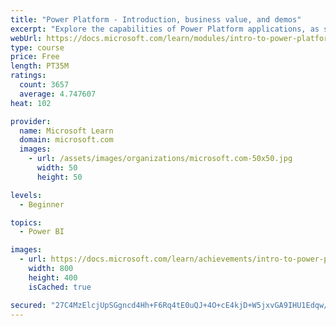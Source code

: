 ```yaml
---
title: "Power Platform - Introduction, business value, and demos"
excerpt: "Explore the capabilities of Power Platform applications, as seen in demonstrations and customer case studies."
webUrl: https://docs.microsoft.com/learn/modules/intro-to-power-platform-mba/
type: course
price: Free
length: PT35M
ratings:
  count: 3657
  average: 4.747607
heat: 102

provider:
  name: Microsoft Learn
  domain: microsoft.com
  images:
    - url: /assets/images/organizations/microsoft.com-50x50.jpg
      width: 50
      height: 50

levels:
  - Beginner

topics:
  - Power BI

images:
  - url: https://docs.microsoft.com/learn/achievements/intro-to-power-platform-social.png
    width: 800
    height: 400
    isCached: true

secured: "27C4MzElcjUpSGgncd4Hh+F6Rq4tE0uQJ+4O+cE4kjD+W5jxvGA9IHU1Edqw/4174G5oldf37xdZCArwoy2hqcY8ZPmWn3ZGkQt6LtVPAi5WluyVBdaTjX9ZGKfmzhK1RA4yDTRvDb5Q59kwlV+auWVnPI6bG3FQaxw3ws9bqHC7x/eUG/Ru9rmPLIlPc1BThvmWdRv7ycSSZMwvYMbAf+Pqq5DzUhIs2hg6AE1IJ6u6pZ9MhcTBgn14/fYyh+aOI/ESEN4U27uprWGN0Y5EtPKOOA7XUGOVKzx7/5NvgM5pcKeVH8AhaU7obKUPRjwi9z/ohqgALVCHtp+Lwk7J1WWF0BtrFhR6jJt2Yf8yLmb1rFyxSe4MJxI3Csz/ztxZwK6rapQQNZ9CrvPkEV5mfv2kUEHDmKkIRuToKczOE1E=;x9TUfTv/PG0pkvyedCEZWw=="
---
```


